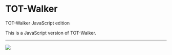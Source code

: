 # TOT-Walker
TOT-Walker JavaScript edition

This is a JavaScript version of TOT-Walker.

----------
![](https://komarev.com/ghpvc/?username=MeCRO-DEV&color=green)
